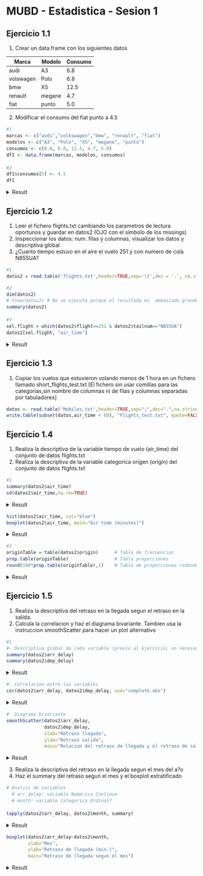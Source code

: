 MUBD - Estadistica - Sesion 1
================

## Ejercicio 1.1

1.  Crear un data.frame con los siguientes datos

| Marca     | Modelo | Consumo |
| --------- | ------ | ------- |
| audi      | A3     | 6.8     |
| volswagen | Polo   | 6.8     |
| bmw       | X5     | 12.5    |
| renault   | megane | 4.7     |
| fiat      | punto  | 5.0     |

2.  Modificar el consumo del fiat punto a 4.5

<!-- end list -->

``` r
#1
marcas <- c("audi","volkswagen","bmw", "renault", "fiat")
modelos <- c("A3", "Polo", "X5", "megane", "punto")
consumos <- c(6.8, 6.8, 12.5, 4.7, 5.0)
df1 <- data.frame(marcas, modelos, consumos)

#2
df1$consumos[5] <- 4.5
df1
```

<details>

<summary>Result</summary>

<p>

    ##       marcas modelos consumos
    ## 1       audi      A3      6.8
    ## 2 volkswagen    Polo      6.8
    ## 3        bmw      X5     12.5
    ## 4    renault  megane      4.7
    ## 5       fiat   punto      4.5

</p>

</details>

## Ejercicio 1.2

1.  Leer el fichero flights.txt cambiando los parametros de lectura
    oportunos y guardar en datos2 (OJO con el simbolo de los missings)
2.  Inspeccionar los datos: num. filas y columnas, visualizar los datos
    y descriptiva global
3.  ¿Cuanto tiempo estuvo en el aire el vuelo 251 y con numero de cola
    N855UA?

<!-- end list -->

``` r
#1
datos2 = read.table('flights.txt',header=TRUE,sep='\t',dec = '.', na.strings = "@", stringsAsFactors = TRUE)
```

``` r
#2
dim(datos2)
# View(datos2) # No se ejecuta porque el resultado es  demasiado grande para imprimirlo en el informe
summary(datos2)

#3
sel.flight = which(datos2$flight==251 & datos2$tailnum=="N855UA")
datos2[sel.flight, "air_time"]
```

<details>

<summary>Result</summary>

<p>

    ## [1] 336776     16

    ##       year          month             day           dep_time   
    ##  Min.   :2013   Min.   : 1.000   Min.   : 1.00   Min.   :   1  
    ##  1st Qu.:2013   1st Qu.: 4.000   1st Qu.: 8.00   1st Qu.: 907  
    ##  Median :2013   Median : 7.000   Median :16.00   Median :1401  
    ##  Mean   :2013   Mean   : 6.549   Mean   :15.71   Mean   :1349  
    ##  3rd Qu.:2013   3rd Qu.:10.000   3rd Qu.:23.00   3rd Qu.:1744  
    ##  Max.   :2013   Max.   :12.000   Max.   :31.00   Max.   :2400  
    ##                                                  NA's   :8255  
    ##    dep_delay          arr_time      arr_delay           carrier     
    ##  Min.   : -43.00   Min.   :   1   Min.   : -86.000   UA     :58665  
    ##  1st Qu.:  -5.00   1st Qu.:1104   1st Qu.: -17.000   B6     :54635  
    ##  Median :  -2.00   Median :1535   Median :  -5.000   EV     :54173  
    ##  Mean   :  12.64   Mean   :1502   Mean   :   6.895   DL     :48110  
    ##  3rd Qu.:  11.00   3rd Qu.:1940   3rd Qu.:  14.000   AA     :32729  
    ##  Max.   :1301.00   Max.   :2400   Max.   :1272.000   MQ     :26397  
    ##  NA's   :8255      NA's   :8713   NA's   :9430       (Other):62067  
    ##     tailnum           flight     origin            dest           air_time    
    ##         :  2512   Min.   :   1   EWR:120835   ORD    : 17283   Min.   : 20.0  
    ##  N725MQ :   575   1st Qu.: 553   JFK:111279   ATL    : 17215   1st Qu.: 82.0  
    ##  N722MQ :   513   Median :1496   LGA:104662   LAX    : 16174   Median :129.0  
    ##  N723MQ :   507   Mean   :1972                BOS    : 15508   Mean   :150.7  
    ##  N711MQ :   486   3rd Qu.:3465                MCO    : 14082   3rd Qu.:192.0  
    ##  N713MQ :   483   Max.   :8500                CLT    : 14064   Max.   :695.0  
    ##  (Other):331700                               (Other):242450   NA's   :9430   
    ##     distance         hour           minute     
    ##  Min.   :  17   Min.   : 0.00   Min.   : 0.00  
    ##  1st Qu.: 502   1st Qu.: 9.00   1st Qu.:16.00  
    ##  Median : 872   Median :14.00   Median :31.00  
    ##  Mean   :1040   Mean   :13.17   Mean   :31.76  
    ##  3rd Qu.:1389   3rd Qu.:17.00   3rd Qu.:49.00  
    ##  Max.   :4983   Max.   :24.00   Max.   :59.00  
    ##                 NA's   :8255    NA's   :8255

    ## [1] 246

</p>

</details>

## Ejercicio 1.3

1.  Copiar los vuelos que estuvieron volando menos de 1 hora en un
    fichero llamado short\_flights\_test.txt \[El fichero sin usar
    comillas para las categorias,sin nombre de columnas ni de filas y
    columnas separadas por tabuladores\]

<!-- end list -->

``` r
datos <- read.table('Mobiles.txt',header=TRUE,sep=";",dec=".",na.strings=c("NA",""), stringsAsFactors = TRUE) 
write.table(subset(datos,air_time < 60), "Flights_test.txt", quote=FALSE, row.names = FALSE, sep = "\t")
```

## Ejercicio 1.4

1.  Realiza la descriptiva de la variable tiempo de vuelo (air\_time)
    del conjunto de datos flights.txt
2.  Realiza la descriptiva de la variable categorica origen (origin) del
    conjunto de datos flights.txt

<!-- end list -->

``` r
#1
summary(datos2$air_time)
sd(datos2$air_time,na.rm=TRUE)
```

<details>

<summary>Result</summary>

<p>

    ##    Min. 1st Qu.  Median    Mean 3rd Qu.    Max.    NA's 
    ##    20.0    82.0   129.0   150.7   192.0   695.0    9430

    ## [1] 93.6883

</p>

</details>

``` r
hist(datos2$air_time, col="blue")
boxplot(datos2$air_time, main="Air time (minutes)")
```

<details>

<summary>Result</summary>

<p>

![](informe_files/figure-gfm/unnamed-chunk-8-1.png)<!-- -->![](informe_files/figure-gfm/unnamed-chunk-8-2.png)<!-- -->

</p>

</details>

``` r
#2
originTable = table(datos2$origin)      # Tabla de frecuencias
prop.table(originTable)                 # Tabla proporciones
round(100*prop.table(originTable),1)    # Tabla de proporciones redondeados
```

<details>

<summary>Result</summary>

<p>

    ## 
    ##       EWR       JFK       LGA 
    ## 0.3587993 0.3304244 0.3107763

    ## 
    ##  EWR  JFK  LGA 
    ## 35.9 33.0 31.1

</p>

</details>

## Ejercicio 1.5

1.  Realiza la descriptiva del retraso en la llegada segun el retraso en
    la salida.
2.  Calcula la correlacion y haz el diagrama bivariante. Tambien usa la
    instruccion smoothScatter para hacer un plot alternativo

<!-- end list -->

``` r
#1
#- Descriptiva global de cada variable (previo al ejercicio, no necesario)
summary(datos2$arr_delay)
summary(datos2$dep_delay)
```

<details>

<summary>Result</summary>

<p>

    ##     Min.  1st Qu.   Median     Mean  3rd Qu.     Max.     NA's 
    ##  -86.000  -17.000   -5.000    6.895   14.000 1272.000     9430

    ##    Min. 1st Qu.  Median    Mean 3rd Qu.    Max.    NA's 
    ##  -43.00   -5.00   -2.00   12.64   11.00 1301.00    8255

</p>

</details>

``` r
#- Correlacion entre las variables
cor(datos2$arr_delay, datos2$dep_delay, use="complete.obs")
```

<details>

<summary>Result</summary>

<p>

    ## [1] 0.9148028

*0.91 -\> observamos que hay una relacion directa (\>1) y con alta
intensidad (muy cerca del 1)*

</p>

</details>

``` r
#- Diagrama bivariante 
smoothScatter(datos2$arr_delay, 
              datos2$dep_delay, 
              xlab="Retraso llegada", 
              ylab="Retraso salida", 
              main="Relacion del retraso de llegada y el retraso de salida")  # Grafico bivariante
```

<details>

<summary>Result</summary>

<p>

![](informe_files/figure-gfm/unnamed-chunk-16-1.png)<!-- -->

</p>

</details>

3.  Realiza la descriptiva del retraso en la llegada segun el mes del
    a?o
4.  Haz el summary del retraso segun el mes y el boxplot estratificado

<!-- end list -->

``` r
# Analisi de variables
  # arr_delay: variable Numerica Continua
  # month: variable Categorica Ordinal?

tapply(datos2$arr_delay, datos2$month, summary)
```

<details>

<summary>Result</summary>

<p>

    ## $`1`
    ##    Min. 1st Qu.  Median    Mean 3rd Qu.    Max.    NA's 
    ##  -70.00  -15.00   -3.00    6.13   13.00 1272.00     606 
    ## 
    ## $`2`
    ##    Min. 1st Qu.  Median    Mean 3rd Qu.    Max.    NA's 
    ## -70.000 -15.000  -3.000   5.613  13.000 834.000    1340 
    ## 
    ## $`3`
    ##    Min. 1st Qu.  Median    Mean 3rd Qu.    Max.    NA's 
    ## -68.000 -18.000  -6.000   5.808  13.000 915.000     932 
    ## 
    ## $`4`
    ##    Min. 1st Qu.  Median    Mean 3rd Qu.    Max.    NA's 
    ##  -68.00  -15.00   -2.00   11.18   19.00  931.00     766 
    ## 
    ## $`5`
    ##    Min. 1st Qu.  Median    Mean 3rd Qu.    Max.    NA's 
    ## -86.000 -20.000  -8.000   3.522  11.000 875.000     668 
    ## 
    ## $`6`
    ##    Min. 1st Qu.  Median    Mean 3rd Qu.    Max.    NA's 
    ##  -64.00  -15.00   -2.00   16.48   26.00 1127.00    1168 
    ## 
    ## $`7`
    ##    Min. 1st Qu.  Median    Mean 3rd Qu.    Max.    NA's 
    ##  -66.00  -16.00   -2.00   16.71   27.00  989.00    1132 
    ## 
    ## $`8`
    ##    Min. 1st Qu.  Median    Mean 3rd Qu.    Max.    NA's 
    ## -68.000 -18.000  -5.000   6.041  14.000 490.000     571 
    ## 
    ## $`9`
    ##     Min.  1st Qu.   Median     Mean  3rd Qu.     Max.     NA's 
    ##  -68.000  -23.000  -12.000   -4.018    1.000 1007.000      564 
    ## 
    ## $`10`
    ##     Min.  1st Qu.   Median     Mean  3rd Qu.     Max.     NA's 
    ## -61.0000 -18.0000  -7.0000  -0.1671   7.0000 688.0000      271 
    ## 
    ## $`11`
    ##     Min.  1st Qu.   Median     Mean  3rd Qu.     Max.     NA's 
    ## -67.0000 -16.0000  -6.0000   0.4613   8.0000 796.0000      297 
    ## 
    ## $`12`
    ##    Min. 1st Qu.  Median    Mean 3rd Qu.    Max.    NA's 
    ##  -68.00  -11.00    2.00   14.87   25.00  878.00    1115

</p>

</details>

``` r
boxplot(datos2$arr_delay~datos2$month, 
        xlab="Mes",
        ylab="Retraso de llegada (min.)",
        main="Retraso de llegada segun el mes")
```

<details>

<summary>Result</summary>

<p>

![](informe_files/figure-gfm/unnamed-chunk-20-1.png)<!-- -->

</p>

</details>
